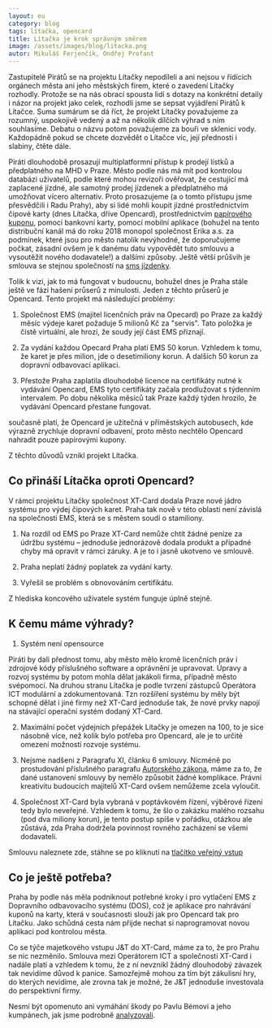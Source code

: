 ```yaml
---
layout: eu
category: blog
tags: lítačka, opencard
title: Lítačka je krok správným směrem
image: /assets/images/blog/litacka.png
autor: Mikuláš Ferjenčík, Ondřej Profant
---
```


Zastupitelé Pirátů se na projektu Lítačky nepodíleli a ani nejsou v řídících orgánech města ani jeho městských firem, které o zavedení Lítačky rozhodly. Protože se na nás obrací spousta lidí s dotazy na konkrétní detaily i názor na projekt jako celek, rozhodli jsme se sepsat vyjádření Pirátů k Lítačce. Suma sumárum se dá říct, že projekt Lítačky považujeme za rozumný, uspokojivě vedený a až na několik dílčích výhrad s ním souhlasíme. Debatu o názvu potom považujeme za bouři ve sklenici vody. Každopádně pokud se chcete dozvědět o Lítačce víc, její přednosti i slabiny, čtěte dále. 

Piráti dlouhodobě prosazují multiplatformní přístup k prodejí lístků a předplatného na MHD v Praze. Město podle nás má mít pod kontrolou databázi uživatelů, podle které mohou revizoři ověřovat, že cestující má zaplacené jízdné, ale samotný prodej jízdenek a předplatného má umožňovat vícero alternativ. Proto prosazujeme (a o tomto přístupu jsme přesvědčili i Radu Prahy), aby si lidé mohli koupit jízdné prostřednictvím čipové karty (dnes Lítačka, dříve Opencard), prostřednictvím [papírového kuponu](https://praha.pirati.cz/papirove-kupony.html), pomocí bankovní karty, pomocí mobilní aplikace (bohužel na tento distribuční kanál má do roku 2018 monopol společnost Erika a.s. za podmínek, které jsou pro město natolik nevýhodné, že doporučujeme počkat, zásadní ovšem je k danému datu vypovědět tuto smlouvu a vysoutěžit nového dodavatele!) a dalšími způsoby. Ještě větší průšvih je smlouva se stejnou společností na [sms jízdenky](https://praha.pirati.cz/smlouva-na-sms-jizdenky.html).

Tolik k vizi, jak to má fungovat v budoucnu, bohužel dnes je Praha stále ještě ve fázi hašení průserů z minulosti. Jeden z těchto průserů je Opencard. Tento projekt má následující problémy: 

1. Společnost EMS (majitel licenčních práv na Opecard) po Praze za každý měsíc výdeje karet požaduje 5 milionů Kč za "servis". Tato položka je čistě virtuální, ale hrozí, že soudy její část EMS přiznají. 

2. Za vydání každou Opecard Praha platí EMS 50 korun. Vzhledem k tomu, že karet je přes milion, jde o desetimiliony korun. A dalších 50 korun za dopravní odbavovací aplikaci.

3. Přestože Praha zaplatila dlouhodobé licence na certifikáty nutné k vydávání Opencard, EMS tyto certifikáty začala prodlužovat s týdenním intervalem. Po dobu několika měsíců tak Praze každý týden hrozilo, že vydávání Opencard přestane fungovat. 

současně platí, že Opencard je užitečná v příměstských autobusech, kde výrazně zrychluje dopravní odbavení, proto město nechtělo Opencard nahradit pouze papírovými kupony. 

Z těchto důvodů vznikl projekt Lítačka. 

## Co přináší Lítačka oproti Opencard? 

V rámci projektu Lítačky společnost XT-Card dodala Praze nové jádro systému pro výdej čipových karet. Praha tak nově v této oblasti není závislá na společnosti EMS, která se s městem soudí o stamiliony. 

1. Na rozdíl od EMS po Praze XT-Card nemůže chtít žádné peníze za údržbu systému – jednoduše jednorázově dodala produkt a případné chyby má opravit v rámci záruky. A je to i jasně ukotveno ve smlouvě.

2. Praha neplatí žádný poplatek za vydání karty. 

3. Vyřešil se problém s obnovováním certifikátu. 

Z hlediska koncového uživatele systém funguje úplně stejně. 

## K čemu máme výhrady?

1. Systém není opensource

Piráti by dali přednost tomu, aby město mělo kromě licenčních práv i zdrojové kódy příslušného software a oprávnění je upravovat. Úpravy a rozvoj systému by potom mohla dělat jakákoli firma, případně město svépomocí. Na druhou stranu Lítačka je podle tvrzení zástupců Operátora ICT modulární a zdokumentovaná. Tzn rozšíření systému by měly být schopné dělat i jiné firmy než XT-Card jednoduše tak, že nové prvky napojí na stávající operační systém dodaný XT-Card. 

2. Maximální počet výdejních přepážek Lítačky je omezen na 100, to je sice násobně více, než kolik bylo potřeba pro Opencard, ale je to určité omezení možností rozvoje systému. 

3. Nejsme nadšeni z Paragrafu XI, článku 6 smlouvy. Nicméně po prostudování příslušného paragrafu [Autorského zákona](http://www.zakonyprolidi.cz/cs/2000-121#f2021799), máme za to, že dané ustanovení smlouvy by nemělo způsobit žádné komplikace. Právní kreativitu budoucích majitelů XT-Card ovšem nemůžeme zcela vyloučit. 

4. Společnost XT-Card byla vybraná v poptávkovém řízení, výběrové řízení tedy bylo neveřejné. Vzhledem k tomu, že šlo o zakázku malého rozsahu (pod dva miliony korun), je tento postup spíše v pořádku, otázkou ale zůstává, zda Praha dodržela povinnost rovného zacházení se všemi dodavateli. 

Smlouvu naleznete zde, stáhne se po kliknutí na [tlačítko veřejný vstup](http://zastupitelstvo.praha.eu/ina2014/inagetdocument.aspx?par=065128162170165126149134133103177170165126114114117115115116122103170165126114113116122113113118)

## Co je ještě potřeba?

Praha by podle nás měla podniknout potřebné kroky i pro vytlačení EMS z Dopravního odbavovacího systému (DOS), což je aplikace pro nahrávání kuponů na karty, která v současnosti slouží jak pro Opencard tak pro Lítačku. Jako schůdná cesta nám přijde nechat si naprogramovat novou aplikaci pod kontrolou města. 

Co se týče majetkového vstupu J&T do XT-Card, máme za to, že pro Prahu se nic nezměnilo. Smlouva mezi Operátorem ICT a společností XT-Card i nadále platí a vzhledem k tomu, že z ní nevznikl žádný dlouhodobý závazek tak nevidíme důvod k panice. Samozřejmě mohou za tím být zákulisní hry, do kterých nevidíme, ale zrovna tak je možné, že J&T jednoduše investovala do perspektivní firmy. 

Nesmí být opomenuto ani vymáhání škody po Pavlu Bémovi a jeho kumpánech, jak jsme podrobně [analyzovali](https://praha.pirati.cz/opencard.html).
